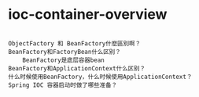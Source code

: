 # ioc-container-overview

```text

ObjectFactory 和 BeanFactory什麼區別啊？
BeanFactory和FactoryBean什么区别？
    BeanFactory是底层容器bean
BeanFactory和ApplicationContext什么区别？
什么时候使用BeanFactory，什么时候使用ApplicationContext？
Spring IOC 容器启动时做了哪些准备？


```